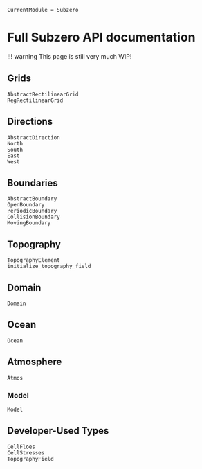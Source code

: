 ```@meta
CurrentModule = Subzero
```

# Full Subzero API documentation

!!! warning
    This page is still very much WIP!

## Grids

```@docs
AbstractRectilinearGrid
RegRectilinearGrid
```

## Directions
```@docs
AbstractDirection
North
South
East
West
```
## Boundaries
```@docs
AbstractBoundary
OpenBoundary
PeriodicBoundary
CollisionBoundary
MovingBoundary
```
## Topography
```@docs
TopographyElement
initialize_topography_field
```
## Domain
```@docs
Domain
```

## Ocean
```@docs
Ocean
```

## Atmosphere
```@docs
Atmos
```

### Model
```@docs
Model
```

## Developer-Used Types
```@docs
CellFloes
CellStresses
TopographyField
```
